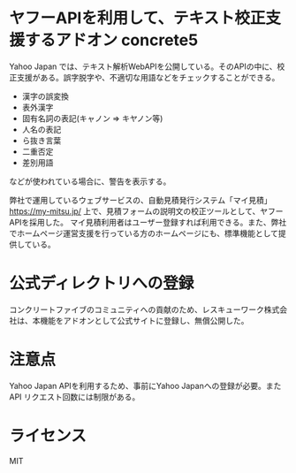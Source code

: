 # ヤフーAPIを利用して、テキスト校正支援するアドオン concrete5

Yahoo Japan では、テキスト解析WebAPIを公開している。そのAPIの中に、校正支援がある。誤字脱字や、不適切な用語などをチェックすることができる。

- 漢字の誤変換
- 表外漢字
- 固有名詞の表記(キャノン => キヤノン等)
- 人名の表記
- ら抜き言葉
- 二重否定
- 差別用語

などが使われている場合に、警告を表示する。

弊社で運用しているウェブサービスの、自動見積発行システム「マイ見積」 https://my-mitsu.jp/ 上で、見積フォームの説明文の校正ツールとして、ヤフーAPIを採用した。
マイ見積利用者はユーザー登録すれば利用できる。また、弊社でホームページ運営支援を行っている方のホームページにも、標準機能として提供している。

# 公式ディレクトリへの登録
コンクリートファイブのコミュニティへの貢献のため、レスキューワーク株式会社は、本機能をアドオンとして公式サイトに登録し、無償公開した。

# 注意点
Yahoo Japan APIを利用するため、事前にYahoo Japanへの登録が必要。また API リクエスト回数には制限がある。

# ライセンス
MIT
